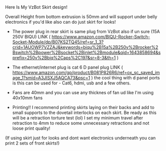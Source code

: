 Here Is My VzBot Skirt design!

Overall Height from bottom extrusion is 50mm and will support under belly electronics if you'd like also can do just skirt for looks!
* The power plug in rear skirt is same plug from VzBot also if un sure (15A 250V BIQU) LINK ( https://www.amazon.com/BIQU-Rocker-Switch-Socket-Module/dp/B07KS2TQ45/ref=sr_1_3?crid=1AUOWP7VZZAJ&keywords=biqu%2B15a%2B250v%2Brocker%2Bswitch%2Bpower%2Bsocket%2Binlet%2Bmodule&qid=1643858694&sprefix=250v%2Bbiq%2Caps%2C197&sr=8-3&th=1 )

* The ethernet/internet plug is cat 6 D panel plug LINK ( https://www.amazon.com/gp/product/B081P826R6/ref=ox_sc_saved_image_1?smid=A3JISXJ5AQCA73&psc=1 ) the cool thing with d panel ports is this can be used for - Cat6, hdmi, usb and a few others.
  
* Fans are 40mm and you can use any thicknes of fan ud like I'm using 40x10mm fans

* Printing!!  I recommend printing skirts laying on their backs and add to small supports to the dovetail interlocks on each skirt. Be ready as this will be a retraction torture test (lol) I set my minimum travel after retraction to 4mm to reduce some unnecessary retractions and not loose print quality!

(If using skirt just for looks and dont want electronics underneath you can print 2 sets of front skirts!)
